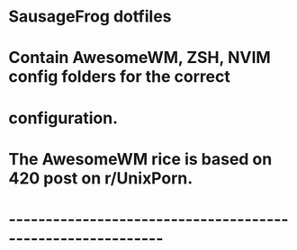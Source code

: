 # SausageFrog dotfiles
# Contain AwesomeWM, ZSH, NVIM config folders for the correct
# configuration.
# The AwesomeWM rice is based on 420 post on r/UnixPorn.
# -----------------------------------------------------------
